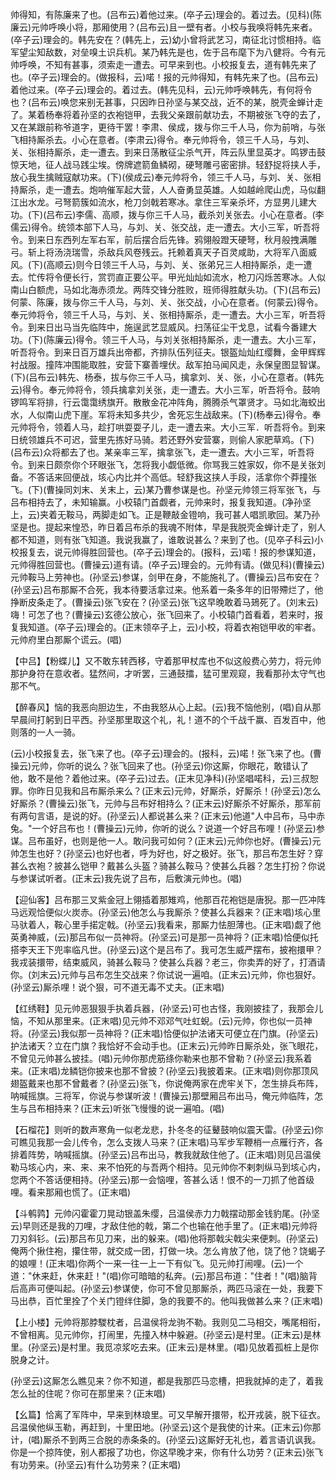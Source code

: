 <!-- { "loadSidebar": true } -->
帅得知，有陈廉来了也。(吕布云)着他过来。(卒子云)理会的。着过去。(见科)(陈廉云)元帅呼唤小将，那厢使用？(吕布云)且一壁有者。小校与我唤将韩先来者。(卒子云)理会的。韩先安在？(韩先上，云)幼小曾将武艺习，南征北讨惯相持。临军望尘知敌数，对垒嗅土识兵机。某乃韩先是也，佐于吕布麾下为八健将。今有元帅呼唤，不知有甚事，须索走一遭去。可早来到也。小校报复去，道有韩先来了也。(卒子云)理会的。(做报科，云)喏！报的元帅得知，有韩先来了也。(吕布云)着他过来。(卒子云)理会的。着过去。(韩先见科，云)元帅呼唤韩先，有何将令也？(吕布云)唤您来别无甚事，只因昨日孙坚与某交战，近不的某，脱壳金蝉计走了。某着杨奉将着孙坚的衣袍铠甲，去我父亲跟前献功去，不期被张飞夺的去了，又在某跟前称爷道字，更待干罢！李肃、侯成，拨与你三千人马，你为前哨，与张飞相持厮杀去。小心在意者。(李肃云)得令。奉元帅将令，领三千人马，与刘、关、张相持厮杀，走一遭去。到来日荡散征尘杀气开，阵云队里显英才。鸣锣击鼓惊天地，征人战马践尘埃。傍牌遮箭鱼鳞砌，硬弩雕弓密密排。轻舒捉将挟人手，放心我生擒贼寇献功来。(下)(侯成云)奉元帅将令，领三千人马，与刘、关、张相持厮杀，走一遭去。炮响催军起大营，人人奋勇显英雄。人如越岭爬山虎，马似翻江出水龙。弓弩箭簇如流水，枪刀剑戟若寒冰。拿住三军亲杀坏，方显男儿建大功。(下)(吕布云)李儒、高顺，拨与你三千人马，截杀刘关张去。小心在意者。(李儒云)得令。统领本部下人马，与刘、关、张交战，走一遭去。大小三军，听吾将令。到来日东西列左军右军，前后摆合后先锋。鸦翎般蹬天硬弩，秋月般拽满雕弓。斩上将汤浇瑞雪，杀敌兵风卷残云。托赖着真天子百灵咸助，大将军八面威风。(下)(高顺云)则今日领三千人马，与刘、关、张弟兄三人相持厮杀，走一遭去。忙传将令便长行，赏罚直正要公平。甲光灿灿如流水，枪刀闪烁苦寒冰。人似南山白额虎，马如北海赤须龙。两阵交锋分胜败，班师得胜献头功。(下)(吕布云)何蒙、陈廉，拨与你三千人马，与刘、关、张交战，小心在意者。(何蒙云)得令。奉元帅将令，领三千人马，与刘、关、张相持厮杀，走一遭去。大小三军，听吾将令。到来日出马当先临阵中，施逞武艺显威风。扫荡征尘干戈息，试看今番建大功。(下)(陈廉云)得令。领三千人马，与刘关张相持厮杀，走一遭去。大小三军，听吾将令。到来日百万雄兵出帝都，齐排队伍列征夫。银盔灿灿红缨舞，金甲辉辉
衬战服。撞阵冲围能取胜，安营下寨善埋伏。敌军拍马闻风走，永保皇图显智谋。(下)(吕布云)韩先、杨泰，拔与你三千人马，擒拿刘、关、张，小心在意者。(韩先云)得令。奉元帅将令，领兵擒拿刘关张，走一遭去。大小三军，听吾将令。鼓响锣鸣军将排，行云霭霭绣旗开。散散金花冲阵角，腾腾杀气罩贤才。马如北海蛟出水，人似南山虎下崖。军将未知多共少，舍死忘生战敌来。(下)(杨奉云)得令。奉元帅将令，领着人马，趁打哄耍耍子儿，走一遭去来。大小三军．听吾将令。到来日统领雄兵不可迟，营里先拣好马骑。若还野外安营寨，则偷人家肥草鸡。(下)(吕布云)众将都去了也。某亲率三军，擒拿张飞，走一遭去。大小三军，听吾将令。到来日颇奈你个环眼张飞，怎将我小觑低微。你骂我三姓家奴，你不是关张刘备。不答话来回便战，垓心内比并个高低。轻舒我这挟人手段，活拿你个莽撞张飞。(下)(曹操同刘末、关末上，云)某乃曹参谋是也。孙坚元帅领三将军张飞，与吕布相持去了，未知输赢。小校辕门首觑者，元帅来时，报复我知道。(净孙坚上，云)夹着无鞍马，两脚走如飞。正是鞭敲金镫响，我可甚人唱凯歌回。某乃孙坚是也。提起来惶恐，昨日着吕布杀的我魂不附体，早是我脱壳金蝉计走了，别人都不知道，则有张飞知道。我说我赢了，谁敢说甚么？来到了也。(见卒子科云)小校报复去，说元帅得胜回营也。(卒子云)理会的。(报科，云)喏！报的参谋知道，元帅得胜回营也。(曹操云)道有请。(卒子云)理会的。元帅有请。(做见科)(曹操云)元帅鞍马上劳神也。(孙坚云)参谋，剑甲在身，不能施礼了。(曹操云)吕布安在？(孙坚云)吕布那厮不合死，我本待要活拿过来。他系着一条多年的旧带殢烂了，他挣断皮条走了。(曹操云)张飞安在？(孙坚云)张飞这早晚敢着马鳷死了。(刘末云)嗨！可怎了也？(曹操云)玄德公放心，张飞回来了。小校辕门首看着，若来时，报复我知道。(卒子云)理会的。(正末领卒子上，云)小校，将着衣袍铠甲收的牢者。元帅府里白那厮个谎云。(唱)

【中吕】【粉蝶儿】又不敢东转西移，守着那甲杖库也不似这般费心劳力，将元帅那护身符在意收者。猛然间，才听罢，三通鼓擂，猛可里观窥，我看那孙太守气也那不气。

【醉春风】恼的我恶向胆边生，不由我怒从心上起。(云)我不恼他别，(唱)自从那早晨间打躬到日平西。孙坚那里取这个礼，礼！道不的个千战千赢、百发百中，他则落的一人一骑。

(云)小校报复去，张飞来了也。(卒子云)理会的。(报科，云)喏！张飞来了也。(曹操云)元帅，你听的说么？张飞回来了也。(孙坚云)你这厮，你眼花，敢错认了他，敢不是他？着他过来。(卒子云)过去。(正末见净科)(孙坚唱喏科，云)三叔恕罪。你昨日见我和吕布厮杀来么？(正末云)元帅，好厮杀，好厮杀！(孙坚云)怎么好厮杀？(曹操云)张飞，元帅与吕布好相持么？(正末云)好厮杀不好厮杀，那军前有两句言语，是说的好。(孙坚云)人都说甚么来？(正末云)他道"人中吕布，马中赤兔。"一个好吕布也！(曹操云)元帅，你听的说么？说道一个好吕布哩！(孙坚云)参谋。吕布虽好，也则是他一人。敢问我可如何？(正末云)元帅你也好。(曹操云)元帅怎生也好？(孙坚云)也好也者，呼为好也，好之极好。张飞，那吕布怎生好？穿甚么衣袍？披甚么铠甲？戴甚么头盔？骑甚么鞍马？使甚么兵器？怎生打扮？你说与参谋试听者。(正末云)我先说了吕布，后敷演元帅也。(唱)

【迎仙客】吕布那三叉紫金冠上翎插着那雉鸡，他那百花袍铠是唐猊。那一匹冲阵马远观恰便似火炭赤。(孙坚云)他怎么与我厮杀？使甚么兵器来？(正末唱)垓心里马驮着人，鞍心里手掿定戟。(孙坚云)我看来，那厮力怯胆薄也。(正末唱)觑了他英勇神威，(云)那吕布似一员神将。(孙坚云)可是那一员神将？(正末唱)恰便似托搭李天王下兜率临凡世。(孙坚云)这个是吕布了。我可怎生威严摆布，披袍擐甲？我戎装擐带，结束威风，骑甚么鞍马？使甚么兵器？老三，你卖弄的好了，打酒请你。(刘末云)元帅与吕布怎生交战来？你试说一遍咱。(正末云)元帅，你也狠好。(孙坚云)厮杀哩！说个狠，可不道无毒不丈夫。(正末唱)

【红绣鞋】见元帅恶狠狠手执着兵器，(孙坚云)可也古怪，我刚披挂了，我那会儿恼，不知从那里来。(正末唱)见元帅不邓邓气吐虹蜺。(云)元帅，你也似一员神将。(孙坚云)我似那一员神将？(正末唱)恰便似护法诸天可便立在门旗。(孙坚云)护法诸天？立在门旗？我恰好不会动手也。(正末云)元帅昨日厮杀处，张飞眼花，不曾见元帅甚么披挂。(唱)元帅你那虎筋绦你勒来也那不曾勒？(孙坚云)我系着来。(正末唱)龙鳞铠你披来也那不曾披？(孙坚云)我披着来。(正末唱)则你那顶风翅盔戴来也那不曾戴者？(孙坚云)张飞，你说俺两家在虎牢关下，怎生排兵布阵，呐喊摇旗。三将军，你说与参谋听波！(曹操云)那壁厢吕布出马，俺元帅临阵，怎生与吕布相持来？(正末云)听张飞慢慢的说一遍咱。(唱)

【石榴花】则听的数声寒角一似老龙悲，扑冬冬的征鼙鼓响似震天雷。(孙坚云)你可瞧见我那一会儿传令，怎么支拨人马来？(正末唱)马军步军鞭梢一点雁行齐，各排着阵势，呐喊摇旗。(孙坚云)吕布出马，教我就敌住他了。(正末唱)则见吕温侯勒马垓心内，来、来、来不怕死的与吾两个相持。见元帅你不剌刺纵马到垓心内，您两个不答话便相持。(孙坚云)那一会恼哩，答甚么话！恨不的一刀抓了他首级哩。看来那厢也慌了。(正末唱)

【斗鹌鹑】元帅闪霍霍刀晃动银盖朱缨，吕温侯赤力力戟摆动那金钱豹尾。(孙坚云)早则还是我的刀哩，才敌住他的戟，第二个也输在他手里了。(正末唱)元帅将刀刃斜钐。(云)那吕布见刀来，出的躲来。(唱)他将那戟尖戟尖来便刺。(孙坚云)俺两个揪住袍，攥住带，就交成一团，打做一块。怎么肯放了他，饶了他？饶蝎子的娘哩！(正末唱)你两个一来一往一上一下有似飞。见元帅打闹哩。(云)一个道："休来赶，休来赶！"(唱)你可暗暗的私奔。(云)那吕布道："住者！"(唱)脑背后高声可便叫起。(孙坚云)参谋使，你可不曾见那厮杀，两匹马滚在一处，我要下马出恭，百忙里拴了个关门镫绊住脚，急的我要不的。他叫我做甚么来？(正末唱)

【上小楼】元帅将那脖騣枕者，吕温侯将龙驹不勒。我则见二马相交，嘴尾相衔，不曾相离。见元帅你，打闹里，先撞入林中躲避。(孙坚云)是村里。(正末云)是林里。(孙坚云)是村里。我觅凉浆吃去来。(正末云)是林里。(唱)见放着孤桩上是你脱身之计。

(孙坚云)这厮怎么瞧见来？你不知道，都是我那匹马恋槽，把我就掉的走了，着我怎么扯的住呢？你可在那里来？(正末唱)

【幺篇】恰离了军阵中，早来到林琅里。可又早解开擐带，松开戎装，脱下征衣。吕温侯他纵玉勒，再赶到，十里田地。(孙坚云)这个是我使的计来。(正末云)你那计，(唱)厮杀不到两三合脱的赤条条的。(孙坚云)这厮好无礼也，着言语讥讽我。你是一个掠阵使，别人都报了功也，你这早晚才来，你有什么功劳？(正末云)张飞有功劳来。(孙坚云)有什么功劳来？(正末唱)

